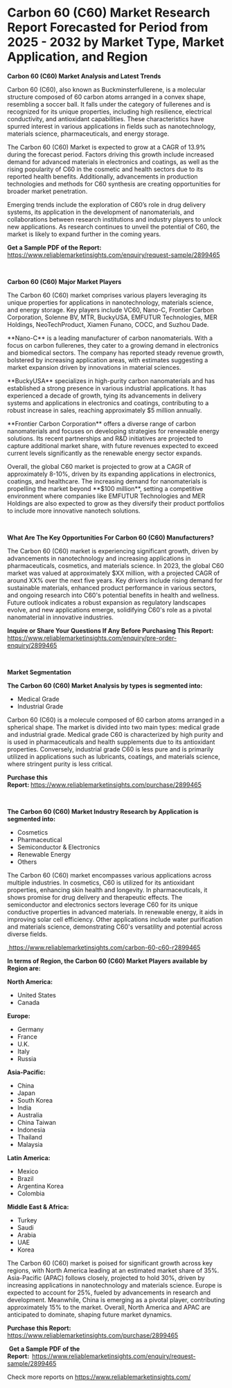 <p><h1>Carbon 60 (C60) Market Research Report Forecasted for Period from 2025 -  2032 by Market Type, Market Application, and Region</h1></p><p><strong>Carbon 60 (C60) Market Analysis and Latest Trends</strong></p>
<p><p>Carbon 60 (C60), also known as Buckminsterfullerene, is a molecular structure composed of 60 carbon atoms arranged in a convex shape, resembling a soccer ball. It falls under the category of fullerenes and is recognized for its unique properties, including high resilience, electrical conductivity, and antioxidant capabilities. These characteristics have spurred interest in various applications in fields such as nanotechnology, materials science, pharmaceuticals, and energy storage.</p><p>The Carbon 60 (C60) Market is expected to grow at a CAGR of 13.9% during the forecast period. Factors driving this growth include increased demand for advanced materials in electronics and coatings, as well as the rising popularity of C60 in the cosmetic and health sectors due to its reported health benefits. Additionally, advancements in production technologies and methods for C60 synthesis are creating opportunities for broader market penetration. </p><p>Emerging trends include the exploration of C60’s role in drug delivery systems, its application in the development of nanomaterials, and collaborations between research institutions and industry players to unlock new applications. As research continues to unveil the potential of C60, the market is likely to expand further in the coming years.</p></p>
<p><strong>Get a Sample PDF of the Report:&nbsp;</strong> <a href="https://www.reliablemarketinsights.com/enquiry/request-sample/2899465?utm_campaign=2185&utm_medium=2&utm_source=Github&utm_content=ia&utm_term=16032025&utm_id=carbon-60-c60">https://www.reliablemarketinsights.com/enquiry/request-sample/2899465</a></p>
<p>&nbsp;</p>
<p><strong>Carbon 60 (C60) Major Market Players</strong></p>
<p><p>The Carbon 60 (C60) market comprises various players leveraging its unique properties for applications in nanotechnology, materials science, and energy storage. Key players include VC60, Nano-C, Frontier Carbon Corporation, Solenne BV, MTR, BuckyUSA, EMFUTUR Technologies, MER Holdings, NeoTechProduct, Xiamen Funano, COCC, and Suzhou Dade.</p><p>**Nano-C** is a leading manufacturer of carbon nanomaterials. With a focus on carbon fullerenes, they cater to a growing demand in electronics and biomedical sectors. The company has reported steady revenue growth, bolstered by increasing application areas, with estimates suggesting a market expansion driven by innovations in material sciences.</p><p>**BuckyUSA** specializes in high-purity carbon nanomaterials and has established a strong presence in various industrial applications. It has experienced a decade of growth, tying its advancements in delivery systems and applications in electronics and coatings, contributing to a robust increase in sales, reaching approximately $5 million annually.</p><p>**Frontier Carbon Corporation** offers a diverse range of carbon nanomaterials and focuses on developing strategies for renewable energy solutions. Its recent partnerships and R&D initiatives are projected to capture additional market share, with future revenues expected to exceed current levels significantly as the renewable energy sector expands.</p><p>Overall, the global C60 market is projected to grow at a CAGR of approximately 8-10%, driven by its expanding applications in electronics, coatings, and healthcare. The increasing demand for nanomaterials is propelling the market beyond **$100 million**, setting a competitive environment where companies like EMFUTUR Technologies and MER Holdings are also expected to grow as they diversify their product portfolios to include more innovative nanotech solutions.</p></p>
<p>&nbsp;</p>
<p><strong>What Are The Key Opportunities For Carbon 60 (C60) Manufacturers?</strong></p>
<p><p>The Carbon 60 (C60) market is experiencing significant growth, driven by advancements in nanotechnology and increasing applications in pharmaceuticals, cosmetics, and materials science. In 2023, the global C60 market was valued at approximately $XX million, with a projected CAGR of around XX% over the next five years. Key drivers include rising demand for sustainable materials, enhanced product performance in various sectors, and ongoing research into C60's potential benefits in health and wellness. Future outlook indicates a robust expansion as regulatory landscapes evolve, and new applications emerge, solidifying C60's role as a pivotal nanomaterial in innovative industries.</p></p>
<p><strong>Inquire or Share Your Questions If Any Before Purchasing This Report:</strong> <a href="https://www.reliablemarketinsights.com/enquiry/pre-order-enquiry/2899465?utm_campaign=2185&utm_medium=2&utm_source=Github&utm_content=ia&utm_term=16032025&utm_id=carbon-60-c60">https://www.reliablemarketinsights.com/enquiry/pre-order-enquiry/2899465</a></p>
<p>&nbsp;</p>
<p><strong>Market Segmentation</strong></p>
<p><strong>The Carbon 60 (C60) Market Analysis by types is segmented into:</strong></p>
<p><ul><li> Medical Grade</li><li>Industrial Grade </li></ul></p>
<p><p>Carbon 60 (C60) is a molecule composed of 60 carbon atoms arranged in a spherical shape. The market is divided into two main types: medical grade and industrial grade. Medical grade C60 is characterized by high purity and is used in pharmaceuticals and health supplements due to its antioxidant properties. Conversely, industrial grade C60 is less pure and is primarily utilized in applications such as lubricants, coatings, and materials science, where stringent purity is less critical.</p></p>
<p><strong>Purchase this Report:&nbsp;</strong><a href="https://www.reliablemarketinsights.com/purchase/2899465?utm_campaign=2185&utm_medium=2&utm_source=Github&utm_content=ia&utm_term=16032025&utm_id=carbon-60-c60">https://www.reliablemarketinsights.com/purchase/2899465</a></p>
<p>&nbsp;</p>
<p><strong>The Carbon 60 (C60) Market Industry Research by Application is segmented into:</strong></p>
<p><ul><li> Cosmetics</li><li>Pharmaceutical</li><li>Semiconductor & Electronics</li><li>Renewable Energy</li><li>Others </li></ul></p>
<p><p>The Carbon 60 (C60) market encompasses various applications across multiple industries. In cosmetics, C60 is utilized for its antioxidant properties, enhancing skin health and longevity. In pharmaceuticals, it shows promise for drug delivery and therapeutic effects. The semiconductor and electronics sectors leverage C60 for its unique conductive properties in advanced materials. In renewable energy, it aids in improving solar cell efficiency. Other applications include water purification and materials science, demonstrating C60's versatility and potential across diverse fields.</p></p>
<p><a href="https://www.reliablemarketinsights.com/carbon-60-c60-r2899465?utm_campaign=2185&utm_medium=2&utm_source=Github&utm_content=ia&utm_term=16032025&utm_id=carbon-60-c60">&nbsp;https://www.reliablemarketinsights.com/carbon-60-c60-r2899465</a></p>
<p><strong>In terms of Region, the Carbon 60 (C60) Market Players available by Region are:</strong></p>
<p>
    <p> <strong> North America: </strong>
        <ul>
            <li>United States</li>
            <li>Canada</li>
        </ul>
        </p> 
    <p> <strong> Europe: </strong>
        <ul>
            <li>Germany</li>
            <li>France</li>
            <li>U.K.</li>
            <li>Italy</li>
            <li>Russia</li>
        </ul>
        </p> 
    <p> <strong> Asia-Pacific: </strong>
        <ul>
            <li>China</li>
            <li>Japan</li>
            <li>South Korea</li>
            <li>India</li>
            <li>Australia</li>
            <li>China Taiwan</li>
            <li>Indonesia</li>
            <li>Thailand</li>
            <li>Malaysia</li>
        </ul>
        </p> 
    <p> <strong> Latin America: </strong>
        <ul>
            <li>Mexico</li>
            <li>Brazil</li>
            <li>Argentina Korea</li>
            <li>Colombia</li>
        </ul>
        </p> 
    <p> <strong> Middle East & Africa: </strong>
        <ul>
            <li>Turkey</li>
            <li>Saudi</li>
            <li>Arabia</li>
            <li>UAE</li>
            <li>Korea</li>
        </ul>
    </p>
    </p>
<p><p>The Carbon 60 (C60) market is poised for significant growth across key regions, with North America leading at an estimated market share of 35%. Asia-Pacific (APAC) follows closely, projected to hold 30%, driven by increasing applications in nanotechnology and materials science. Europe is expected to account for 25%, fueled by advancements in research and development. Meanwhile, China is emerging as a pivotal player, contributing approximately 15% to the market. Overall, North America and APAC are anticipated to dominate, shaping future market dynamics.</p></p>
<p><strong>Purchase this Report: </strong><a href="https://www.reliablemarketinsights.com/purchase/2899465?utm_campaign=2185&utm_medium=2&utm_source=Github&utm_content=ia&utm_term=16032025&utm_id=carbon-60-c60">https://www.reliablemarketinsights.com/purchase/2899465</a></p>
<p>&nbsp;<strong>Get a Sample PDF of the Report:&nbsp;&nbsp;</strong><a href="https://www.reliablemarketinsights.com/enquiry/request-sample/2899465?utm_campaign=2185&utm_medium=2&utm_source=Github&utm_content=ia&utm_term=16032025&utm_id=carbon-60-c60">https://www.reliablemarketinsights.com/enquiry/request-sample/2899465</a></p>
<p><strong></strong></p>
<p>Check more reports on <a href="https://www.reliablemarketinsights.com/?utm_campaign=2185&utm_medium=2&utm_source=Github&utm_content=ia&utm_term=16032025&utm_id=carbon-60-c60">https://www.reliablemarketinsights.com/</a></p>